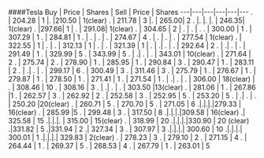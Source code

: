 ####Tesla
Buy | Price | Shares | Sell | Price | Shares
---|---|---|---|---|---
 . | 204.28 | 1 |. |210.50 | 1(clear)
 . | 211.78 | 3 |. | 265.00| 2
 . |. |. |. | 246.35| 1(clear)
 . |297.66| 1 | . | 291.08| 1(clear)
 . | 304.65 | 2 | . | . | .
 . | 300.00 | 1
 . | 307.29 | 1 
 . | 284.81 | 1 
 . | . | . | . | 274.67 | 4
 . | . | . | . | 277.54 | 1(clear)
 . | 322.55 | 1 | . | 
 . | 312.13 | 1 | . |
 . | 321.39 | 1 |
 . | .| . | . | 292.64 | 2
 . | .| . | . | 291.49 | 1
 . | 329.99 | 5
 . | 343.99 | 5 
 . | .| . | . | 343.01 | 10(clear)
  . | 271.64 | 2
  . | 275.74 | 2
  . | 278.90 | 1
  . | 285.95 | 1
  . | 290.84 | 3
  . | 290.47 | 1
  . | 283.11 | 2
   . | .| . | . | 299.17 | 6
   . | 300.49 | 3
   . | 311.46 | 3
   . | 275.79 | 1
   . | 276.67 | 1
   . | 279.87 | 1
   . | 278.50 | 1
   . | 271.41 | 1
   . | 271.54 | 1
   . | .| . | . | 306.00 | 18(clear) |
   . | 308.46 | 10 
   . | 308.16 | 3
   . | .| . | . | 303.50 |13(clear)
 . | 281.06 | 1
 . | 267.86 |1
 . | 262.57 | 3
 . | 262.92 | 2
 . | 252.58 | 3
 . | 252.95 | 5
 . | 253.20 | 5
 . | .| . | . | 250.20 |20(clear)
 . | 260.71 | 5 
 . | 270.70 | 5
 . | 271.05 | 6
 .|.|.|.|279.33 | 16(clear)
 . | 285.99 |5
 . | 299.48 | 3
 . | 317.50 | 8
 .|.|.|.|309.58 | 16(clear)
 .| 325.58 | 15
 .|.|.|. | 315.00 | 15(clear)
. | 318.99 | 20
.|.|.|.|330.90 | 20 (clear)
.|331.82 | 5
.|331.94 | 2
.| 327.34 | 3
. | 307.97 | 3
.|.|.|.| 300.60 | 10
.|.|.|.| 300.01 | 1
.|.|.|.| 329.83 | 2(clear)
. | 278.23 | 3 
. | 279.10 | 2
. | 271.15 | 4
. | 264.44 | 1
. | 269.37 | 5
. | 268.53 | 4
. | 267.79 | 1
. | 263.01 | 5

























